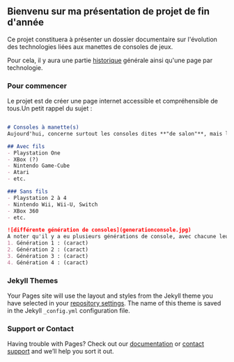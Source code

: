## Bienvenu sur ma présentation de projet de fin d'année

Ce projet constituera à présenter un dossier documentaire sur l'évolution des technologies liées aux manettes de consoles de jeux.

Pour cela, il y aura une partie [historique](historique) générale ainsi qu'une page par technologie.

### Pour commencer

Le projet est de créer une page internet accessible et compréhensible de tous.Un petit rappel du sujet :

```markdown

# Consoles à manette(s)
Aujourd'hui, concerne surtout les consoles dites **"de salon"**, mais les manettes peuvent être greffé sur d'autres supports comme les ordinateurs ou utilisées dans le _"serious gaming"_ avec les simulateurs de vol pour les pilotes d'avion. Touitefois, la grande nouveauté, c'est une manette pour les consoles **"portables"** : Il y avait déjà eut quelques prémisses avec la Nintendo DS et les accessoires notamment Pokemon qui permettait de compter les pas, d'attraper des pokemons à l'extérieur, etc. Cepandant, aujourd'hui la Switch, console Nintendo **hybride** (entre console de salon et console portable) à des manettes utilisables même lors d'une utilisation portative.

## Avec fils
- Playstation One
- XBox (?)
- Nintendo Game-Cube
- Atari
- etc.

### Sans fils
- Playstation 2 à 4
- Nintendo Wii, Wii-U, Switch
- XBox 360
- etc.

![différente génération de consoles](generationconsole.jpg)
A noter qu'il y a eu plusieurs générations de console, avec chacune leur particularité et saut technologique.
1. Génération 1 : (caract)
2. Génération 2 : (caract)
3. Génération 3 : (caract)
4. Génération 4 : (caract)

```

### Jekyll Themes

Your Pages site will use the layout and styles from the Jekyll theme you have selected in your [repository settings](https://github.com/Arrunae/aori/settings). The name of this theme is saved in the Jekyll `_config.yml` configuration file.

### Support or Contact

Having trouble with Pages? Check out our [documentation](https://help.github.com/categories/github-pages-basics/) or [contact support](https://github.com/contact) and we’ll help you sort it out.
